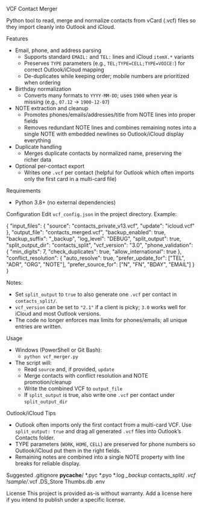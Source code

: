 VCF Contact Merger

Python tool to read, merge and normalize contacts from vCard (.vcf) files so they import cleanly into Outlook and iCloud.

Features
- Email, phone, and address parsing
  - Supports standard `EMAIL:` and `TEL:` lines and iCloud `itemX.*` variants
  - Preserves `TYPE` parameters (e.g., `TEL;TYPE=CELL;TYPE=VOICE:`) for correct Outlook/iCloud mapping
  - De-duplicates while keeping order; mobile numbers are prioritized when ordering
- Birthday normalization
  - Converts many formats to `YYYY-MM-DD`; uses `1900` when year is missing (e.g., `07.12` → `1900-12-07`)
- NOTE extraction and cleanup
  - Promotes phones/emails/addresses/title from NOTE lines into proper fields
  - Removes redundant NOTE lines and combines remaining notes into a single NOTE with embedded newlines so Outlook/iCloud display everything
- Duplicate handling
  - Merges duplicate contacts by normalized name, preserving the richer data
- Optional per-contact export
  - Writes one `.vcf` per contact (helpful for Outlook which often imports only the first card in a multi-card file)

Requirements
- Python 3.8+ (no external dependencies)

Configuration
Edit `vcf_config.json` in the project directory. Example:

{
  "input_files": {
    "source": "contacts_private_v13.vcf",
    "update": "icloud.vcf"
  },
  "output_file": "contacts_merged.vcf",
  "backup_enabled": true,
  "backup_suffix": "_backup",
  "log_level": "DEBUG",
  "split_output": true,
  "split_output_dir": "contacts_split",
  "vcf_version": "3.0",
  "phone_validation": {
    "min_digits": 7,
    "check_duplicates": true,
    "allow_international": true
  },
  "conflict_resolution": {
    "auto_resolve": true,
    "prefer_update_for": ["TEL", "ADR", "ORG", "NOTE"],
    "prefer_source_for": ["N", "FN", "BDAY", "EMAIL"]
  }
}

Notes:
- Set `split_output` to `true` to also generate one `.vcf` per contact in `contacts_split/`.
- `vcf_version` can be set to `"2.1"` if a client is picky; `3.0` works well for iCloud and most Outlook versions.
- The code no longer enforces max limits for phones/emails; all unique entries are written.

Usage
- Windows (PowerShell or Git Bash):
  - `python vcf_merger.py`
- The script will:
  - Read `source` and, if provided, `update`
  - Merge contacts with conflict resolution and NOTE promotion/cleanup
  - Write the combined VCF to `output_file`
  - If `split_output` is true, also write one `.vcf` per contact under `split_output_dir`

Outlook/iCloud Tips
- Outlook often imports only the first contact from a multi-card VCF. Use `split_output: true` and drag all generated `.vcf` files into Outlook’s Contacts folder.
- TYPE parameters (`WORK`, `HOME`, `CELL`) are preserved for phone numbers so Outlook/iCloud put them in the right fields.
- Remaining notes are combined into a single NOTE property with line breaks for reliable display.

Suggested .gitignore
__pycache__/
*.pyc
*.pyo
*.log
*_backup*
contacts_split/
*.vcf
!sample/*.vcf
.DS_Store
Thumbs.db
.env

License
This project is provided as-is without warranty. Add a license here if you intend to publish under a specific license.
